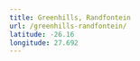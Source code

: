 ```yaml
---
title: Greenhills, Randfontein
url: /greenhills-randfontein/
latitude: -26.16
longitude: 27.692
---
```

